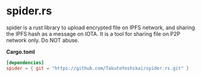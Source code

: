 # spider.rs
spider is a rust library to upload encrypted file on IPFS network, and sharing the IPFS hash  as a message on IOTA. It is a tool for sharing file on P2P network only. Do NOT abuse.

**Cargo.toml**
```toml
[dependencies]
spider = { git = "https://github.com/TakutoYoshikai/spider.rs.git" }
```
